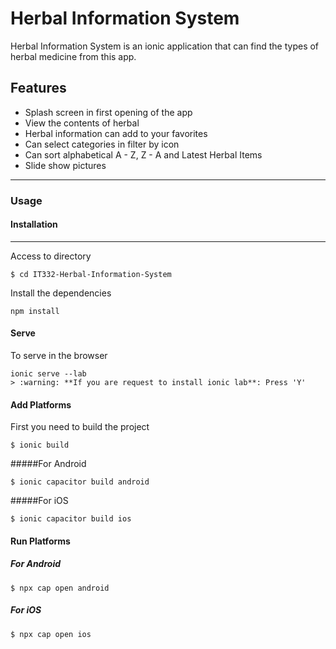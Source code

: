 # Herbal Information System
Herbal Information System is an ionic application that can find the types of herbal medicine from this app.

## Features

* Splash screen in first opening of the app
* View the contents of herbal
* Herbal information can add to your favorites
* Can select categories in filter by icon
* Can sort alphabetical A - Z, Z - A and Latest Herbal Items
* Slide show pictures
___________

### Usage
#### Installation
________________
Access to directory

```
$ cd IT332-Herbal-Information-System
```

Install the dependencies
```
npm install
```

#### Serve
To serve in the browser
```
ionic serve --lab
> :warning: **If you are request to install ionic lab**: Press 'Y'
```

#### Add Platforms
First you need to build the project
```
$ ionic build
```
#####For Android
```
$ ionic capacitor build android
```
#####For iOS
```
$ ionic capacitor build ios
```

#### Run Platforms
##### For Android
```
$ npx cap open android
```
##### For iOS
```
$ npx cap open ios
```

